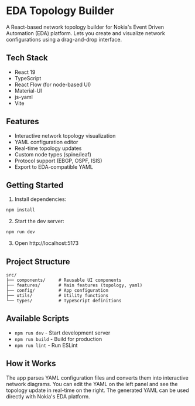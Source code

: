 # EDA Topology Builder

A React-based network topology builder for Nokia's Event Driven Automation (EDA) platform. Lets you create and visualize network configurations using a drag-and-drop interface.

## Tech Stack

- React 19
- TypeScript
- React Flow (for node-based UI)
- Material-UI
- js-yaml
- Vite

## Features

- Interactive network topology visualization
- YAML configuration editor
- Real-time topology updates
- Custom node types (spine/leaf)
- Protocol support (EBGP, OSPF, ISIS)
- Export to EDA-compatible YAML

## Getting Started

1. Install dependencies:
```bash
npm install
```

2. Start the dev server:
```bash
npm run dev
```

3. Open http://localhost:5173

## Project Structure

```
src/
├── components/     # Reusable UI components
├── features/       # Main features (topology, yaml)
├── config/         # App configuration
├── utils/          # Utility functions
└── types/          # TypeScript definitions
```

## Available Scripts

- `npm run dev` - Start development server
- `npm run build` - Build for production
- `npm run lint` - Run ESLint

## How it Works

The app parses YAML configuration files and converts them into interactive network diagrams. You can edit the YAML on the left panel and see the topology update in real-time on the right. The generated YAML can be used directly with Nokia's EDA platform.

